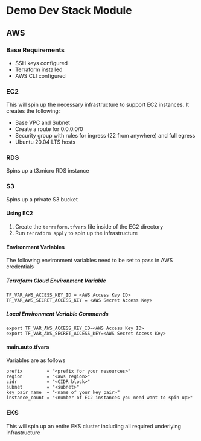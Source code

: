 # Demo Dev Stack Module #
## AWS ##
### Base Requirements ###
* SSH keys configured
* Terraform installed
* AWS CLI configured
### EC2 ###
This will spin up the necessary infrastructure to support EC2 instances.
It creates the following:
* Base VPC and Subnet
* Create a route for 0.0.0.0/0
* Security group with rules for ingress (22 from anywhere) and full egress
* Ubuntu 20.04 LTS hosts

### RDS ###
Spins up a t3.micro RDS instance

### S3 ###
Spins up a private S3 bucket

#### Using EC2 ####
1. Create the `terraform.tfvars` file inside of the EC2 directory
2. Run `terraform apply` to spin up the infrastructure

#### Environment Variables ####
The following environment variables need to be set to pass in AWS credentials
##### Terraform Cloud Environment Variable #####
```
TF_VAR_AWS_ACCESS_KEY_ID = <AWS Access Key ID>
TF_VAR_AWS_SECRET_ACCESS_KEY = <AWS Secret Access Key>
```

##### Local Environment Variable Commands #####
```
export TF_VAR_AWS_ACCESS_KEY_ID=<AWS Access Key ID>
export TF_VAR_AWS_SECRET_ACCESS_KEY=<AWS Secret Access Key>
```

#### main.auto.tfvars ####
Variables are as follows
```
prefix         = "<prefix for your resources>"
region         = "<aws region>"
cidr           = "<CIDR block>"
subnet         = "<subnet>"
key_pair_name  = "<name of your key pair>"
instance_count = "<number of EC2 instances you need want to spin up>"
```

### EKS ###
This will spin up an entire EKS cluster including all required underlying infrastructure